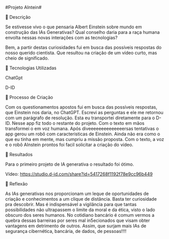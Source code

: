 
#Projeto AIntein#

📒 Descrição

Se estivesse vivo o que pensaria Albert Einstein sobre mundo em construção das IAs Generativas?
Qual conselho daria para a raça humana envolta nessas novas interações com as tecnologias?

Bem, a partir destas curiosidades fui em busca das possíveis respostas do nosso querido cientista. Que resultou
na criação de um vídeo curto, mas cheio de significado.

🤖 Tecnologias Utilizadas

ChatGpt

D-ID 

🧐 Processo de Criação

Com os questionamentos apostos fui em busca das possíveis respostas,  que Einstein nos daria, no ChatGPT. Escrevi as perguntas e ele me retornou
com um parágrafo de resolução. Esta eu transportei diretamente para o D-ID. Nesse app fiz todo o restante do projeto.
Com o texto em mãos transformei o em voz humana. Após diveeeeeeeeeeeeeersas tentativas o app gerou um robô com caracteristicas de Einstein.
Ainda não era como o que eu tinha em mente, mas cumpriu a missão proposta. Com o texto, a voz e o robô AInstein prontos foi facil solicitar a criação 
do vídeo.


🚀 Resultados

Para o primeiro projeto de IA generativa o resultado foi ótimo.

Vídeo: https://studio.d-id.com/share?id=5417268f1192f78e9cc96b449


💭 Reflexão 

As IAs generativas nos proporcionam um leque de oportunidades de criação e conhecimentos a um clique de distância. Basta ter curiosidade 
pra descobrir. Mas é indispensável a vigilância para que tantas possibilidades não ultrapassem o limite da moral e da ética, visto o lado
obscuro dos seres humanos. No cotidiano bancário é comum vermos a quebra dessas barreiras por seres mal in5ecionados que visam obter vantagens
em detrimento de outros. Assim, que surjam mais IAs de segurança cibernética, bancária, de dados, de pessoas!!!!







